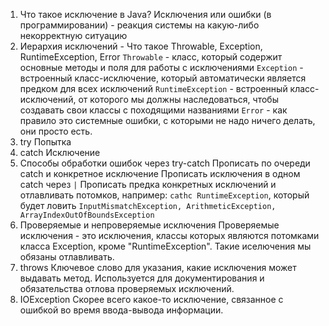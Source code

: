 1. Что такое исключение в Java?
Исключения или ошибки (в программировании) - реакция системы на какую-либо некорректную ситуацию
2. Иерархия исключений - Что такое Throwable, Exception, RuntimeException, Error
`Throwable` - класс, который содержит основные методы и поля для работы с исключениями
`Exception` - встроенный класс-исключение, который автоматически является предком для всех исключений
`RuntimeException` - встроенный класс-исключений, от которого мы должны наследоваться, чтобы создавать свои классы с походящими названиями
`Error` - как правило это системные ошибки, с которыми не надо ничего делать, они просто есть.
3. try
Попытка
4. catch
Исключение
5. Способы обработки ошибок через try-catch
Прописать по очереди catch и конкретное исключение
Прописать исключения в одном catch через `|`
Прописать предка конкретных исключений и отлавливать потомков, например: `cathc RuntimeException`, который будет ловить `InputMismatchException, ArithmeticException, ArrayIndexOutOfBoundsException`
6. Проверяемые и непроверяемые исключения
Проверяемые исключения - это исключения, классы которых являются потомками класса Exception, кроме "RuntimeException". Такие иселючения мы обязаны отлавливать.
7. throws
Ключевое слово для указания, какие исключения может выдавать метод. Используется для документирования и обязательства отлова проверяемых исключений.
8. IOException
Скорее всего какое-то исключение, связанное с ошибкой во время ввода-вывода информации.